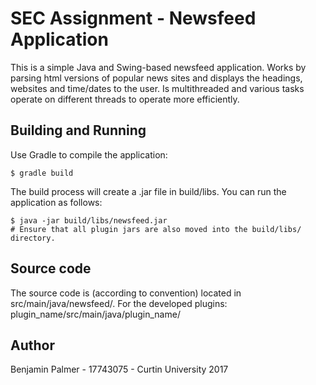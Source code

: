 SEC Assignment - Newsfeed Application 
=====================================

This is a simple Java and Swing-based newsfeed application. Works by parsing html versions of popular news sites and displays the headings, websites and time/dates to the user. Is multithreaded and various tasks operate on different threads to operate more efficiently.

Building and Running
--------------------

Use Gradle to compile the application:

    $ gradle build
    
The build process will create a .jar file in build/libs. You can run the application as follows:

    $ java -jar build/libs/newsfeed.jar
    # Ensure that all plugin jars are also moved into the build/libs/ directory.

Source code
-----------

The source code is (according to convention) located in src/main/java/newsfeed/.
For the developed plugins: plugin_name/src/main/java/plugin_name/

Author
------

Benjamin Palmer - 17743075 - Curtin University 2017
